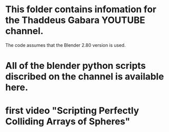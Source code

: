 # This folder contains infomation for the Thaddeus Gabara YOUTUBE channel.
The code assumes that the Blender 2.80 version is used.
# All of the blender python scripts discribed on the channel is available here.

# first video "Scripting Perfectly Colliding Arrays of Spheres"




